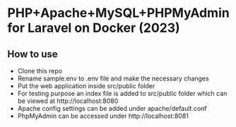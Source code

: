 # PHP+Apache+MySQL+PHPMyAdmin for Laravel on Docker (2023)

## How to use

- Clone this repo
- Rename sample.env to .env file and make the necessary changes 
- Put the web application inside src/public folder
- For testing purpose an index file is added to src/public folder which can be viewed at http://localhost:8080
- Apache config settings can be added under apache/default.conf
- PhpMyAdmin can be accessed under http://localhost:8081
